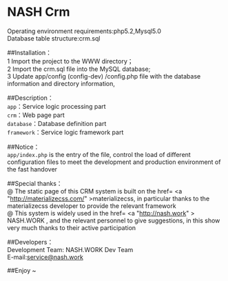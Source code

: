# NASH Crm

Operating environment requirements:php5.2,Mysql5.0<br>
Database table structure:crm.sql<br>

##Installation：<br>
1 Import the project to the WWW directory；<br>
2 Import the crm.sql file into the MySQL database;<br>
3 Update app/config (config-dev) /config.php file with the database information and directory information,<br>

##Description：<br>
`app`：Service logic processing part<br>
`crm`：Web page part<br>
`database`：Database definition part<br>
`framework`：Service logic framework part<br>

##Notice：<br>
`app/index.php` is the entry of the file, control the load of different configuration files to meet the development and production environment of the fast handover<br>

##Special thanks：<br>
@ The static page of this CRM system is built on the href= <a "http://materializecss.com/" >materializecss</a>, in particular thanks to the materializecss developer to provide the relevant framework<br>
@ This system is widely used in the href= <a "http://nash.work" > NASH.WORK </a>, and the relevant personnel to give suggestions, in this show very much thanks to their active participation<br>

##Developers：<br>
Development Team: NASH.WORK Dev Team<br>
E-mail:service@nash.work<br>

##Enjoy ~

